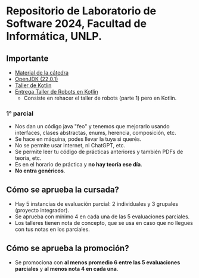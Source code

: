 # Repositorio de Laboratorio de Software 2024, Facultad de Informática, UNLP.

## Importante

-   [Material de la cátedra](https://catedras.linti.unlp.edu.ar/course/view.php?id=1247)
-   [OpenJDK (22.0.1)](https://jdk.java.net/archive/)
-   [Taller de Kotlin](https://sites.google.com/view/clauq/home)
-   [Entrega Taller de Robots en Kotlin](https://catedras.linti.unlp.edu.ar/mod/assign/view.php?id=41398)
    -   Consiste en rehacer el taller de robots (parte 1) pero en Kotlin.

### 1° parcial

-   Nos dan un código java "feo" y tenemos que mejorarlo usando interfaces, clases abstractas, enums, herencia, composición, etc.
-   Se hace en máquina, podes llevar la tuya si querés.
-   No se permite usar internet, ni ChatGPT, etc.
-   Se permite leer tu código de prácticas anteriores y también PDFs de teoría, etc.
-   Es en el horario de práctica y **no hay teoría ese día**.
-   **No entra genéricos**.

## Cómo se aprueba la cursada?

-   Hay 5 instancias de evaluación parcial: 2 individuales y 3 grupales (proyecto integrador).
-   Se aprueba con mínimo 4 en cada una de las 5 evaluaciones parciales.
-   Los talleres tienen nota de concepto, que se usa en caso que no llegues con tus notas en los parciales.

## Cómo se aprueba la promoción?

-   Se promociona con **al menos promedio 6 entre las 5 evaluaciones parciales** y **al menos nota 4 en cada una**.
